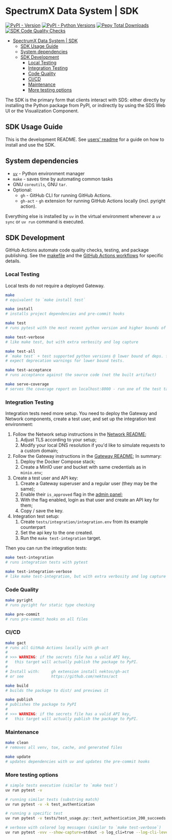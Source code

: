 # SpectrumX Data System | SDK

[![PyPI - Version](https://img.shields.io/pypi/v/spectrumx)](https://pypi.org/project/spectrumx/)
[![PyPI - Python Versions](https://img.shields.io/pypi/pyversions/spectrumx)](https://pypi.org/project/spectrumx/)
[![Pepy Total Downloads](https://img.shields.io/pepy/dt/spectrumx)](https://pypi.org/project/spectrumx/)
[![SDK Code Quality Checks](https://github.com/spectrumx/sds-code/actions/workflows/sdk-checks.yaml/badge.svg)](https://github.com/spectrumx/sds-code/actions/workflows/sdk-checks.yaml)

+ [SpectrumX Data System | SDK](#spectrumx-data-system--sdk)
    + [SDK Usage Guide](#sdk-usage-guide)
    + [System dependencies](#system-dependencies)
    + [SDK Development](#sdk-development)
        + [Local Testing](#local-testing)
        + [Integration Testing](#integration-testing)
        + [Code Quality](#code-quality)
        + [CI/CD](#cicd)
        + [Maintenance](#maintenance)
        + [More testing options](#more-testing-options)

The SDK is the primary form that clients interact with SDS: either directly by installing the Python package from PyPI, or indirectly by using the SDS Web UI or the Visualization Component.

## SDK Usage Guide

This is the development README. See [users' readme](./docs/README.md) for a guide on how to install and use the SDK.

## System dependencies

+ [`uv`](https://docs.astral.sh/uv/getting-started/installation/) - Python environment manager
+ `make` - saves time by automating common tasks
+ GNU `coreutils`, GNU `tar`.
+ Optional:
    + `gh` - GitHub CLI for running GitHub Actions.
    + `gh-act` - `gh` extension for running GitHub Actions locally (incl. pyright action).

Everything else is installed by `uv` in the virtual environment whenever a `uv sync` or `uv run` command is executed.

## SDK Development

GitHub Actions automate code quality checks, testing, and package publishing. See the [makefile](./makefile) and the [GitHub Actions workflows](../.github/workflows/) for specific details.

### Local Testing

Local tests do not require a deployed Gateway.

```bash
make
# equivalent to `make install test`

make install
# installs project dependencies and pre-commit hooks

make test
# runs pytest with the most recent python version and higher bounds of dependencies

make test-verbose
# like make test, but with extra verbosity and log capture

make test-all
# `make test` + test supported python versions @ lower bound of deps. for compatibility
# expect deprecation warnings for lower bound tests.

make test-acceptance
# runs acceptance against the source code (not the built artifact)

make serve-coverage
# serves the coverage report on localhost:8000 - run one of the test targets first
```

### Integration Testing

Integration tests need more setup. You need to deploy the Gateway and Network components, create a test user, and set up the integration test environment:

1. Follow the Network setup instructions in the [Network README](../network/README.md);
    1. Adjust TLS according to your setup;
    2. Modify your local DNS resolution if you'd like to simulate requests to a custom domain;
2. Follow the Gateway instructions in the [Gateway README](../gateway/README.md); In summary:
    1. Deploy the Docker Compose stack;
    2. Create a MinIO user and bucket with same credentials as in `minio.env`;
3. Create a test user and API key:
    1. Create a Gateway superuser and a regular user (they may be the same);
    2. Enable their `is_approved` flag in the [admin panel](http://localhost:8000/admin);
    3. With the flag enabled, login as that user and create an API key for them;
    4. Copy / save the key.
4. Integration test setup:
    1. Create `tests/integration/integration.env` from its example counterpart
    2. Set the api key to the one created.
    3. Run the `make test-integration` target.

Then you can run the integration tests:

```bash
make test-integration
# runs integration tests with pytest

make test-integration-verbose
# like make test-integration, but with extra verbosity and log capture
```

### Code Quality

```bash
make pyright
# runs pyright for static type checking

make pre-commit
# runs pre-commit hooks on all files
```

### CI/CD

```bash
make gact
# runs all GitHub Actions locally with gh-act
#
# >>> WARNING: if the secrets file has a valid API key,
#   this target will actually publish the package to PyPI.
#
# Install with:     gh extension install nektos/gh-act
# or see            https://github.com/nektos/act

make build
# builds the package to dist/ and previews it

make publish
# publishes the package to PyPI
#
# >>> WARNING: if the secrets file has a valid API key,
#   this target will actually publish the package to PyPI.
```

### Maintenance

```bash
make clean
# removes all venv, tox, cache, and generated files

make update
# updates dependencies with uv and updates the pre-commit hooks
```

### More testing options

```bash
# simple tests execution (similar to `make test`)
uv run pytest -v

# running similar tests (substring match)
uv run pytest -v -k test_authentication

# running a specific test
uv run pytest -v tests/test_usage.py::test_authentication_200_succeeds

# verbose with colored log messages (similar to `make test-verbose`)
uv run pytest -vvv --show-capture=stdout -o log_cli=true --log-cli-level=DEBUG --capture=no
```
